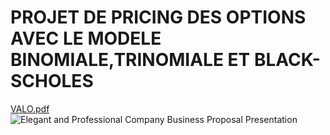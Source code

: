 # PROJET DE PRICING DES OPTIONS AVEC LE MODELE BINOMIALE,TRINOMIALE ET BLACK-SCHOLES
[VALO.pdf](https://github.com/saraelaasri/Pricing-des-options-Europ-ennes/files/13782244/VALO.pdf)
![Elegant and Professional Company Business Proposal Presentation](https://github.com/saraelaasri/Pricing-des-options-Europ-ennes/assets/91394848/dcdaf283-bc78-4caa-a266-04c72c84c97e)
